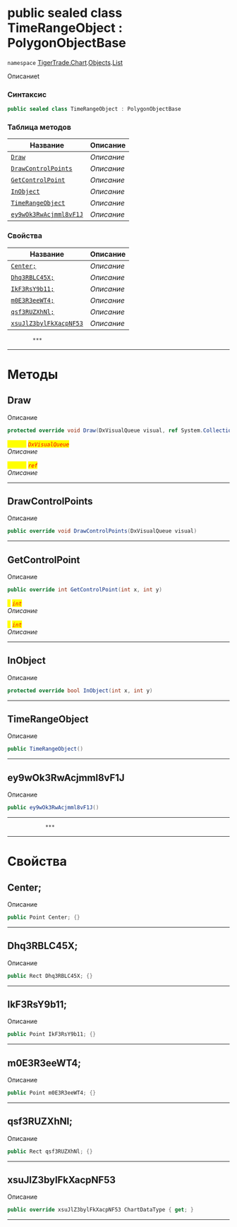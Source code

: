 
# public sealed class TimeRangeObject : PolygonObjectBase
`namespace` [TigerTrade.Chart](../../../TigerTrade.Chart.md).[Objects](../../../TigerTrade.Chart/Objects.md).[List](../../../TigerTrade.Chart/Objects/List.md)



Описаниеt

### Синтаксис
```csharp
public sealed class TimeRangeObject : PolygonObjectBase
```


### Таблица методов
| Название | Описание |
| --- | --- |
| [`Draw`](./TimeRangeObject.cs/Методы/Draw.md) | *Описание* |
| [`DrawControlPoints`](./TimeRangeObject.cs/Методы/DrawControlPoints.md) | *Описание* |
| [`GetControlPoint`](./TimeRangeObject.cs/Методы/GetControlPoint.md) | *Описание* |
| [`InObject`](./TimeRangeObject.cs/Методы/InObject.md) | *Описание* |
| [`TimeRangeObject`](./TimeRangeObject.cs/Методы/TimeRangeObject.md) | *Описание* |
| [`ey9wOk3RwAcjmml8vF1J`](./TimeRangeObject.cs/Методы/ey9wOk3RwAcjmml8vF1J.md) | *Описание* |

### Свойства
| Название | Описание |
| --- | --- |
| [`Center;`](./TimeRangeObject.cs/Свойства/Center;.md) | *Описание* |
| [`Dhq3RBLC45X;`](./TimeRangeObject.cs/Свойства/Dhq3RBLC45X;.md) | *Описание* |
| [`IkF3RsY9b11;`](./TimeRangeObject.cs/Свойства/IkF3RsY9b11;.md) | *Описание* |
| [`m0E3R3eeWT4;`](./TimeRangeObject.cs/Свойства/m0E3R3eeWT4;.md) | *Описание* |
| [`qsf3RUZXhNl;`](./TimeRangeObject.cs/Свойства/qsf3RUZXhNl;.md) | *Описание* |
| [`xsuJlZ3bylFkXacpNF53`](./TimeRangeObject.cs/Свойства/xsuJlZ3bylFkXacpNF53.md) | *Описание* |




            ***
  ***
  # Методы

## Draw
Описание

```csharp
protected override void Draw(DxVisualQueue visual, ref System.Collections.Generic.List<ObjectLabelInfo> labels)
```

<mark style="color:yellow;">`visual`</mark> <mark style="color:red;">*`DxVisualQueue`*</mark>  
 *Описание*  

<mark style="color:yellow;">`System`</mark> <mark style="color:red;">*`ref`*</mark>  
 *Описание*  


***                

## DrawControlPoints
Описание

```csharp
public override void DrawControlPoints(DxVisualQueue visual)
```

***                

## GetControlPoint
Описание

```csharp
public override int GetControlPoint(int x, int y)
```

<mark style="color:yellow;">`x`</mark> <mark style="color:red;">*`int`*</mark>  
 *Описание*  

<mark style="color:yellow;">`y`</mark> <mark style="color:red;">*`int`*</mark>  
 *Описание*  


***                

## InObject
Описание

```csharp
protected override bool InObject(int x, int y)
```

***                

## TimeRangeObject
Описание

```csharp
public TimeRangeObject()
```

***                

## ey9wOk3RwAcjmml8vF1J
Описание

```csharp
public ey9wOk3RwAcjmml8vF1J()
```

***                
                ***
  ***
  # Свойства

## Center;
Описание

```csharp
public Point Center; {}
```
***

## Dhq3RBLC45X;
Описание

```csharp
public Rect Dhq3RBLC45X; {}
```
***

## IkF3RsY9b11;
Описание

```csharp
public Point IkF3RsY9b11; {}
```
***

## m0E3R3eeWT4;
Описание

```csharp
public Point m0E3R3eeWT4; {}
```
***

## qsf3RUZXhNl;
Описание

```csharp
public Rect qsf3RUZXhNl; {}
```
***

## xsuJlZ3bylFkXacpNF53
Описание

```csharp
public override xsuJlZ3bylFkXacpNF53 ChartDataType { get; }
```
***

